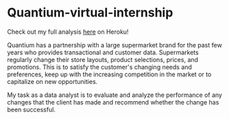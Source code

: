 # Quantium-virtual-internship

Check out my full analysis [here](https://quantium-virtual-internship.herokuapp.com/module1) on Heroku!

Quantium has a partnership with a large supermarket brand for the past few years who provides transactional and customer data. Supermarkets regularly change their store layouts, product selections, prices, and promotions. This is to satisfy the customer's changing needs and preferences, keep up with the increasing competition in the market or to capitalize on new opportunities.

My task as a data analyst is to evaluate and analyze the performance of any changes that the client has made and recommend whether the change has been successful.
